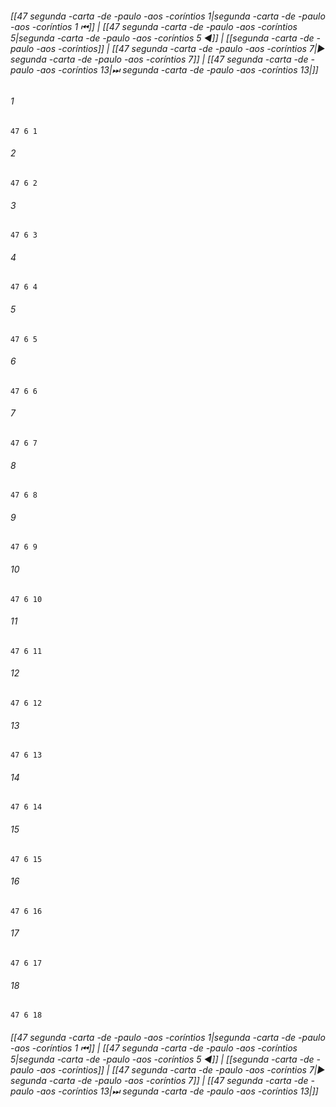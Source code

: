 
###### [[47 segunda -carta -de -paulo -aos -coríntios 1|segunda -carta -de -paulo -aos -coríntios 1 ⏮]] | [[47 segunda -carta -de -paulo -aos -coríntios 5|segunda -carta -de -paulo -aos -coríntios 5 ◀]] | [[segunda -carta -de -paulo -aos -coríntios]] | [[47 segunda -carta -de -paulo -aos -coríntios 7|▶ segunda -carta -de -paulo -aos -coríntios 7]] | [[47 segunda -carta -de -paulo -aos -coríntios 13|⏭ segunda -carta -de -paulo -aos -coríntios 13|]]

###### 1
``` verse
47 6 1 
```
###### 2
``` verse
47 6 2 
```
###### 3
``` verse
47 6 3 
```
###### 4
``` verse
47 6 4 
```
###### 5
``` verse
47 6 5 
```
###### 6
``` verse
47 6 6 
```
###### 7
``` verse
47 6 7 
```
###### 8
``` verse
47 6 8 
```
###### 9
``` verse
47 6 9 
```
###### 10
``` verse
47 6 10 
```
###### 11
``` verse
47 6 11 
```
###### 12
``` verse
47 6 12 
```
###### 13
``` verse
47 6 13 
```
###### 14
``` verse
47 6 14 
```
###### 15
``` verse
47 6 15 
```
###### 16
``` verse
47 6 16 
```
###### 17
``` verse
47 6 17 
```
###### 18
``` verse
47 6 18 
```

###### [[47 segunda -carta -de -paulo -aos -coríntios 1|segunda -carta -de -paulo -aos -coríntios 1 ⏮]] | [[47 segunda -carta -de -paulo -aos -coríntios 5|segunda -carta -de -paulo -aos -coríntios 5 ◀]] | [[segunda -carta -de -paulo -aos -coríntios]] | [[47 segunda -carta -de -paulo -aos -coríntios 7|▶ segunda -carta -de -paulo -aos -coríntios 7]] | [[47 segunda -carta -de -paulo -aos -coríntios 13|⏭ segunda -carta -de -paulo -aos -coríntios 13|]]

